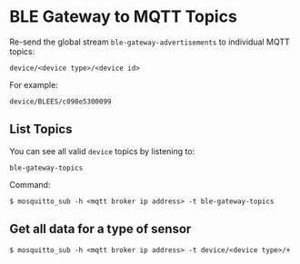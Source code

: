 BLE Gateway to MQTT Topics
==========================

Re-send the global stream `ble-gateway-advertisements` to individual
MQTT topics:

    device/<device type>/<device id>

For example:

    device/BLEES/c098e5300099


List Topics
-----------

You can see all valid `device` topics by listening to:

    ble-gateway-topics

Command:

    $ mosquitto_sub -h <mqtt broker ip address> -t ble-gateway-topics



Get all data for a type of sensor
---------------------------------

    $ mosquitto_sub -h <mqtt broker ip address> -t device/<device type>/+
